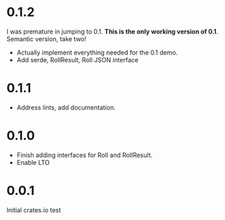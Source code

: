 # 0.1.2

I was premature in jumping to 0.1.  **This is the only working version of 0.1**.  Semantic version, take two!

* Actually implement everything needed for the 0.1 demo.
* Add serde, RollResult, Roll JSON interface

# 0.1.1

* Address lints, add documentation.

# 0.1.0

* Finish adding interfaces for Roll and RollResult.
* Enable LTO

# 0.0.1

Initial crates.io test